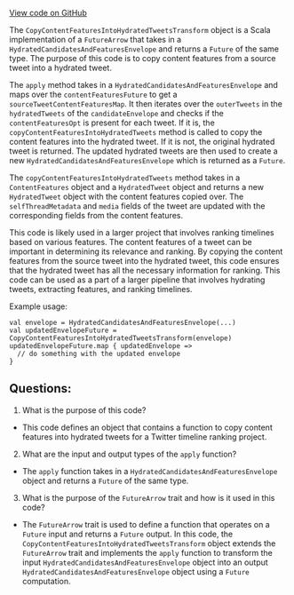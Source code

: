 [View code on GitHub](https://github.com/misbahsy/the-algorithm/timelineranker/server/src/main/scala/com/twitter/timelineranker/util/CopyContentFeaturesIntoHydratedTweetsTransform.scala)

The `CopyContentFeaturesIntoHydratedTweetsTransform` object is a Scala implementation of a `FutureArrow` that takes in a `HydratedCandidatesAndFeaturesEnvelope` and returns a `Future` of the same type. The purpose of this code is to copy content features from a source tweet into a hydrated tweet. 

The `apply` method takes in a `HydratedCandidatesAndFeaturesEnvelope` and maps over the `contentFeaturesFuture` to get a `sourceTweetContentFeaturesMap`. It then iterates over the `outerTweets` in the `hydratedTweets` of the `candidateEnvelope` and checks if the `contentFeaturesOpt` is present for each tweet. If it is, the `copyContentFeaturesIntoHydratedTweets` method is called to copy the content features into the hydrated tweet. If it is not, the original hydrated tweet is returned. The updated hydrated tweets are then used to create a new `HydratedCandidatesAndFeaturesEnvelope` which is returned as a `Future`.

The `copyContentFeaturesIntoHydratedTweets` method takes in a `ContentFeatures` object and a `HydratedTweet` object and returns a new `HydratedTweet` object with the content features copied over. The `selfThreadMetadata` and `media` fields of the tweet are updated with the corresponding fields from the content features.

This code is likely used in a larger project that involves ranking timelines based on various features. The content features of a tweet can be important in determining its relevance and ranking. By copying the content features from the source tweet into the hydrated tweet, this code ensures that the hydrated tweet has all the necessary information for ranking. This code can be used as a part of a larger pipeline that involves hydrating tweets, extracting features, and ranking timelines. 

Example usage:
```
val envelope = HydratedCandidatesAndFeaturesEnvelope(...)
val updatedEnvelopeFuture = CopyContentFeaturesIntoHydratedTweetsTransform(envelope)
updatedEnvelopeFuture.map { updatedEnvelope =>
  // do something with the updated envelope
}
```
## Questions: 
 1. What is the purpose of this code?
- This code defines an object that contains a function to copy content features into hydrated tweets for a Twitter timeline ranking project.

2. What are the input and output types of the `apply` function?
- The `apply` function takes in a `HydratedCandidatesAndFeaturesEnvelope` object and returns a `Future` of the same type.

3. What is the purpose of the `FutureArrow` trait and how is it used in this code?
- The `FutureArrow` trait is used to define a function that operates on a `Future` input and returns a `Future` output. In this code, the `CopyContentFeaturesIntoHydratedTweetsTransform` object extends the `FutureArrow` trait and implements the `apply` function to transform the input `HydratedCandidatesAndFeaturesEnvelope` object into an output `HydratedCandidatesAndFeaturesEnvelope` object using a `Future` computation.